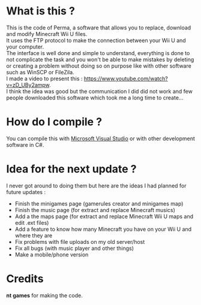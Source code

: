 # What is this ?
This is the code of Perma, a software that allows you to replace, download and modify Minecraft Wii U files.    
It uses the FTP protocol to make the connection between your Wii U and your computer.    
The interface is well done and simple to understand, everything is done to not complicate the task and you won't be able to make mistakes by deleting or creating a problem without doing so on purpose like with other software such as WinSCP or FileZila.    
I made a video to present this : https://www.youtube.com/watch?v=zD_UBy2ampw.    
I think the idea was good but the communication I did did not work and few people downloaded this software which took me a long time to create...    

# How do I compile ? 
You can compile this with [Microsoft Visual Studio](https://visualstudio.microsoft.com/) or with other development software in C#.

# Idea for the next update ?    
I never got around to doing them but here are the ideas I had planned for future updates :    
- Finish the minigames page (gamerules creator and minigames map)    
- Finish the music page (for extract and replace Minecraft musics)    
- Add a the maps page (for extract and replace Minecraft Wii U maps and edit .ext files)    
- Add a feature to know how many Minecraft you have on your Wii U and where they are    
- Fix problems with file uploads on my old server/host    
- Fix all bugs (with music player and other things)    
- Make a mobile/phone version    

# Credits
**nt games** for making the code.    
